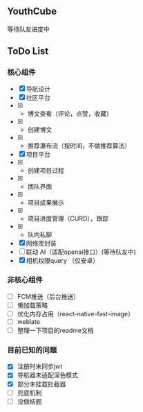 ## YouthCube
等待队友进度中  
## ToDo List
### 核心组件
- [x] 导航设计
- [x] 社区平台
- [x]  -  博文查看（评论，点赞，收藏）
- [x]  -  创建博文
- [x]  -  推荐瀑布流（按时间，不做推荐算法）
- [x] 项目平台
- [x]  -  创建项目过程
- [x]  -  团队界面
- [x]  -  项目成果展示
- [x]  -  项目进度管理（CURD），跟踪
- [x]  -  队内私聊
- [x] 网络库封装
- [ ] 联动 AI（适配openai接口）(等待队友中)
- [x] 相机权限query （仅安卓）
### 非核心组件
- [ ] FCM推送（后台推送）
- [ ] 懒加载策略
- [ ] 优化内存占用（react-native-fast-image）
- [ ] weblate
- [ ] 整理一下项目的readme文档
### 目前已知的问题
- [x] 注册时未同步jwt
- [x] 导航器未适配深色模式
- [x] 部分未挂载拦截器
- [ ] 兜底机制
- [ ] 没做结题